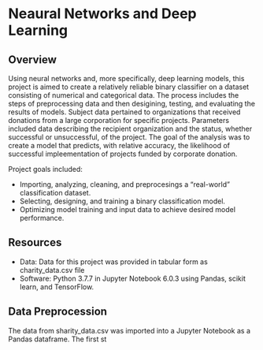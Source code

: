 # Neaural Networks and Deep Learning

## Overview

Using neural networks and, more specifically, deep learning models, this project is aimed to create a relatively reliable binary classifier on a dataset consisting of numerical and categorical data. The process includes the steps of preprocessing data and then desigining, testing, and evaluating the results of models. Subject data pertained to organizations that received donations from a large corporation for specific projects. Parameters included data describing the recipient organization and the status, whether successful or unsuccessful, of the project. The goal of the analysis was to create a model that predicts, with relative accuracy, the likelihood of successful impleementation of projects funded by corporate donation.

Project goals included:

- Importing, analyzing, cleaning, and preprocesings a “real-world” classification dataset.
- Selecting, designing, and training a binary classification model.
- Optimizing model training and input data to achieve desired model performance.

## Resources

- Data: Data for this project was provided in tabular form as charity_data.csv file
- Software: Python 3.7.7 in Jupyter Notebook 6.0.3 using Pandas, scikit learn, and TensorFlow.

## Data Preprocession

The data from sharity_data.csv was imported into a Jupyter Notebook as a Pandas dataframe. The first st
